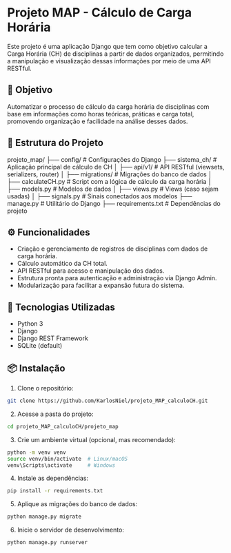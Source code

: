# Projeto MAP - Cálculo de Carga Horária

Este projeto é uma aplicação Django que tem como objetivo calcular a Carga Horária (CH) de disciplinas a partir de dados organizados, permitindo a manipulação e visualização dessas informações por meio de uma API RESTful.

## 📌 Objetivo

Automatizar o processo de cálculo da carga horária de disciplinas com base em informações como horas teóricas, práticas e carga total, promovendo organização e facilidade na análise desses dados.

## 🧩 Estrutura do Projeto

projeto_map/
├── config/ # Configurações do Django
├── sistema_ch/ # Aplicação principal de cálculo de CH
│ ├── api/v1/ # API RESTful (viewsets, serializers, router)
│ ├── migrations/ # Migrações do banco de dados
│ ├── calculateCH.py # Script com a lógica de cálculo da carga horária
│ ├── models.py # Modelos de dados
│ ├── views.py # Views (caso sejam usadas)
│ ├── signals.py # Sinais conectados aos modelos
├── manage.py # Utilitário do Django
├── requirements.txt # Dependências do projeto


## ⚙️ Funcionalidades

- Criação e gerenciamento de registros de disciplinas com dados de carga horária.
- Cálculo automático da CH total.
- API RESTful para acesso e manipulação dos dados.
- Estrutura pronta para autenticação e administração via Django Admin.
- Modularização para facilitar a expansão futura do sistema.

## 🚀 Tecnologias Utilizadas

- Python 3
- Django
- Django REST Framework
- SQLite (default)

## 📦 Instalação

1. Clone o repositório:
```bash
git clone https://github.com/KarlosNiel/projeto_MAP_calculoCH.git
```

2. Acesse a pasta do projeto:
```bash
cd projeto_MAP_calculoCH/projeto_map
```

3. Crie um ambiente virtual (opcional, mas recomendado):
```bash
python -m venv venv
source venv/bin/activate  # Linux/macOS
venv\Scripts\activate     # Windows
```

4. Instale as dependências:
```bash
pip install -r requirements.txt
```

5. Aplique as migrações do banco de dados:
```bash
python manage.py migrate
```

6. Inicie o servidor de desenvolvimento:
```bash
python manage.py runserver
```
